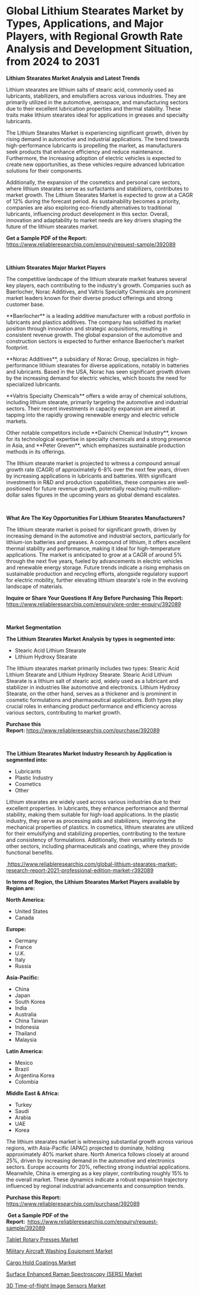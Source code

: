 <p><h1>Global Lithium Stearates Market by Types, Applications, and Major Players, with Regional Growth Rate Analysis and Development Situation, from 2024 to 2031</h1></p><p><strong>Lithium Stearates Market Analysis and Latest Trends</strong></p>
<p><p>Lithium stearates are lithium salts of stearic acid, commonly used as lubricants, stabilizers, and emulsifiers across various industries. They are primarily utilized in the automotive, aerospace, and manufacturing sectors due to their excellent lubrication properties and thermal stability. These traits make lithium stearates ideal for applications in greases and specialty lubricants.</p><p>The Lithium Stearates Market is experiencing significant growth, driven by rising demand in automotive and industrial applications. The trend towards high-performance lubricants is propelling the market, as manufacturers seek products that enhance efficiency and reduce maintenance. Furthermore, the increasing adoption of electric vehicles is expected to create new opportunities, as these vehicles require advanced lubrication solutions for their components.</p><p>Additionally, the expansion of the cosmetics and personal care sectors, where lithium stearates serve as surfactants and stabilizers, contributes to market growth. The Lithium Stearates Market is expected to grow at a CAGR of 12% during the forecast period. As sustainability becomes a priority, companies are also exploring eco-friendly alternatives to traditional lubricants, influencing product development in this sector. Overall, innovation and adaptability to market needs are key drivers shaping the future of the lithium stearates market.</p></p>
<p><strong>Get a Sample PDF of the Report:&nbsp;</strong> <a href="https://www.reliableresearchiq.com/enquiry/request-sample/392089?utm_campaign=1594&utm_medium=2&utm_source=Github&utm_content=ia&utm_term=26102024&utm_id=lithium-stearates">https://www.reliableresearchiq.com/enquiry/request-sample/392089</a></p>
<p>&nbsp;</p>
<p><strong>Lithium Stearates Major Market Players</strong></p>
<p><p>The competitive landscape of the lithium stearate market features several key players, each contributing to the industry's growth. Companies such as Baerlocher, Norac Additives, and Valtris Specialty Chemicals are prominent market leaders known for their diverse product offerings and strong customer base.</p><p>**Baerlocher** is a leading additive manufacturer with a robust portfolio in lubricants and plastics additives. The company has solidified its market position through innovation and strategic acquisitions, resulting in consistent revenue growth. The global expansion of the automotive and construction sectors is expected to further enhance Baerlocher’s market footprint.</p><p>**Norac Additives**, a subsidiary of Norac Group, specializes in high-performance lithium stearates for diverse applications, notably in batteries and lubricants. Based in the USA, Norac has seen significant growth driven by the increasing demand for electric vehicles, which boosts the need for specialized lubricants.</p><p>**Valtris Specialty Chemicals** offers a wide array of chemical solutions, including lithium stearate, primarily targeting the automotive and industrial sectors. Their recent investments in capacity expansion are aimed at tapping into the rapidly growing renewable energy and electric vehicle markets.</p><p>Other notable competitors include **Dainichi Chemical Industry**, known for its technological expertise in specialty chemicals and a strong presence in Asia, and **Peter Greven**, which emphasizes sustainable production methods in its offerings.</p><p>The lithium stearate market is projected to witness a compound annual growth rate (CAGR) of approximately 6-8% over the next few years, driven by increasing applications in lubricants and batteries. With significant investments in R&D and production capabilities, these companies are well-positioned for future revenue growth, potentially reaching multi-million-dollar sales figures in the upcoming years as global demand escalates.</p></p>
<p>&nbsp;</p>
<p><strong>What Are The Key Opportunities For Lithium Stearates Manufacturers?</strong></p>
<p><p>The lithium stearate market is poised for significant growth, driven by increasing demand in the automotive and industrial sectors, particularly for lithium-ion batteries and greases. A compound of lithium, it offers excellent thermal stability and performance, making it ideal for high-temperature applications. The market is anticipated to grow at a CAGR of around 5% through the next five years, fueled by advancements in electric vehicles and renewable energy storage. Future trends indicate a rising emphasis on sustainable production and recycling efforts, alongside regulatory support for electric mobility, further elevating lithium stearate's role in the evolving landscape of materials.</p></p>
<p><strong>Inquire or Share Your Questions If Any Before Purchasing This Report:</strong> <a href="https://www.reliableresearchiq.com/enquiry/pre-order-enquiry/392089?utm_campaign=1594&utm_medium=2&utm_source=Github&utm_content=ia&utm_term=26102024&utm_id=lithium-stearates">https://www.reliableresearchiq.com/enquiry/pre-order-enquiry/392089</a></p>
<p>&nbsp;</p>
<p><strong>Market Segmentation</strong></p>
<p><strong>The Lithium Stearates Market Analysis by types is segmented into:</strong></p>
<p><ul><li>Stearic Acid Lithium Stearate</li><li>Lithium Hydroxy Stearate</li></ul></p>
<p><p>The lithium stearates market primarily includes two types: Stearic Acid Lithium Stearate and Lithium Hydroxy Stearate. Stearic Acid Lithium Stearate is a lithium salt of stearic acid, widely used as a lubricant and stabilizer in industries like automotive and electronics. Lithium Hydroxy Stearate, on the other hand, serves as a thickener and is prominent in cosmetic formulations and pharmaceutical applications. Both types play crucial roles in enhancing product performance and efficiency across various sectors, contributing to market growth.</p></p>
<p><strong>Purchase this Report:&nbsp;</strong><a href="https://www.reliableresearchiq.com/purchase/392089?utm_campaign=1594&utm_medium=2&utm_source=Github&utm_content=ia&utm_term=26102024&utm_id=lithium-stearates">https://www.reliableresearchiq.com/purchase/392089</a></p>
<p>&nbsp;</p>
<p><strong>The Lithium Stearates Market Industry Research by Application is segmented into:</strong></p>
<p><ul><li>Lubricants</li><li>Plastic Industry</li><li>Cosmetics</li><li>Other</li></ul></p>
<p><p>Lithium stearates are widely used across various industries due to their excellent properties. In lubricants, they enhance performance and thermal stability, making them suitable for high-load applications. In the plastic industry, they serve as processing aids and stabilizers, improving the mechanical properties of plastics. In cosmetics, lithium stearates are utilized for their emulsifying and stabilizing properties, contributing to the texture and consistency of formulations. Additionally, their versatility extends to other sectors, including pharmaceuticals and coatings, where they provide functional benefits.</p></p>
<p><a href="https://www.reliableresearchiq.com/global-lithium-stearates-market-research-report-2021-professional-edition-market-r392089?utm_campaign=1594&utm_medium=2&utm_source=Github&utm_content=ia&utm_term=26102024&utm_id=lithium-stearates">&nbsp;https://www.reliableresearchiq.com/global-lithium-stearates-market-research-report-2021-professional-edition-market-r392089</a></p>
<p><strong>In terms of Region, the Lithium Stearates Market Players available by Region are:</strong></p>
<p>
    <p> <strong> North America: </strong>
        <ul>
            <li>United States</li>
            <li>Canada</li>
        </ul>
        </p> 
    <p> <strong> Europe: </strong>
        <ul>
            <li>Germany</li>
            <li>France</li>
            <li>U.K.</li>
            <li>Italy</li>
            <li>Russia</li>
        </ul>
        </p> 
    <p> <strong> Asia-Pacific: </strong>
        <ul>
            <li>China</li>
            <li>Japan</li>
            <li>South Korea</li>
            <li>India</li>
            <li>Australia</li>
            <li>China Taiwan</li>
            <li>Indonesia</li>
            <li>Thailand</li>
            <li>Malaysia</li>
        </ul>
        </p> 
    <p> <strong> Latin America: </strong>
        <ul>
            <li>Mexico</li>
            <li>Brazil</li>
            <li>Argentina Korea</li>
            <li>Colombia</li>
        </ul>
        </p> 
    <p> <strong> Middle East & Africa: </strong>
        <ul>
            <li>Turkey</li>
            <li>Saudi</li>
            <li>Arabia</li>
            <li>UAE</li>
            <li>Korea</li>
        </ul>
    </p>
    </p>
<p><p>The lithium stearates market is witnessing substantial growth across various regions, with Asia-Pacific (APAC) projected to dominate, holding approximately 40% market share. North America follows closely at around 25%, driven by increasing demand in the automotive and electronics sectors. Europe accounts for 20%, reflecting strong industrial applications. Meanwhile, China is emerging as a key player, contributing roughly 15% to the overall market. These dynamics indicate a robust expansion trajectory influenced by regional industrial advancements and consumption trends.</p></p>
<p><strong>Purchase this Report: </strong><a href="https://www.reliableresearchiq.com/purchase/392089?utm_campaign=1594&utm_medium=2&utm_source=Github&utm_content=ia&utm_term=26102024&utm_id=lithium-stearates">https://www.reliableresearchiq.com/purchase/392089</a></p>
<p>&nbsp;<strong>Get a Sample PDF of the Report:&nbsp;&nbsp;</strong><a href="https://www.reliableresearchiq.com/enquiry/request-sample/392089?utm_campaign=1594&utm_medium=2&utm_source=Github&utm_content=ia&utm_term=26102024&utm_id=lithium-stearates">https://www.reliableresearchiq.com/enquiry/request-sample/392089</a></p>
<p><strong></strong></p>
<p><p><a href="https://www.linkedin.com/pulse/insights-tablet-rotary-presses-market-size-which-expanding-74-mochc?utm_campaign=1594&utm_medium=2&utm_source=Github&utm_content=ia&utm_term=26102024&utm_id=lithium-stearates">Tablet Rotary Presses Market</a></p><p><a href="https://www.linkedin.com/pulse/global-military-aircraft-washing-equipment-market-landscape-future-3ntkc?utm_campaign=1594&utm_medium=2&utm_source=Github&utm_content=ia&utm_term=26102024&utm_id=lithium-stearates">Military Aircraft Washing Equipment Market</a></p><p><a href="https://github.com/SanjidaMahmud54/Market-Research-Report-List-1/blob/main/cargo-hold-coatings-market.md?utm_campaign=1594&utm_medium=2&utm_source=Github&utm_content=ia&utm_term=26102024&utm_id=lithium-stearates">Cargo Hold Coatings Market</a></p><p><a href="https://www.linkedin.com/pulse/global-surface-enhanced-raman-spectroscopy-sers-139-cagr-forecast-cusfc?utm_campaign=1594&utm_medium=2&utm_source=Github&utm_content=ia&utm_term=26102024&utm_id=lithium-stearates">Surface Enhanced Raman Spectroscopy (SERS) Market</a></p><p><a href="https://www.linkedin.com/pulse/global-3d-time-of-flight-image-sensors-market-trends-analysis-em9kf?utm_campaign=1594&utm_medium=2&utm_source=Github&utm_content=ia&utm_term=26102024&utm_id=lithium-stearates">3D Time-of-flight Image Sensors Market</a></p></p>